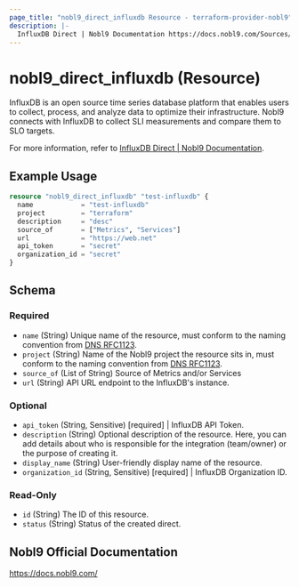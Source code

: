 ```yaml
---
page_title: "nobl9_direct_influxdb Resource - terraform-provider-nobl9"
description: |-
  InfluxDB Direct | Nobl9 Documentation https://docs.nobl9.com/Sources/influxdb#influxdb-direct.
---
```


# nobl9_direct_influxdb (Resource)

InfluxDB is an open source time series database platform that enables users to collect, process, and analyze data to optimize their infrastructure. Nobl9 connects with InfluxDB to collect SLI measurements and compare them to SLO targets.

For more information, refer to [InfluxDB Direct | Nobl9 Documentation](https://docs.nobl9.com/Sources/influxdb#influxdb-direct).

## Example Usage

```terraform
resource "nobl9_direct_influxdb" "test-influxdb" {
  name            = "test-influxdb"
  project         = "terraform"
  description     = "desc"
  source_of       = ["Metrics", "Services"]
  url             = "https://web.net"
  api_token       = "secret"
  organization_id = "secret"
}
```

<!-- schema generated by tfplugindocs -->
## Schema

### Required

- `name` (String) Unique name of the resource, must conform to the naming convention from [DNS RFC1123](https://kubernetes.io/docs/concepts/overview/working-with-objects/names/#names).
- `project` (String) Name of the Nobl9 project the resource sits in, must conform to the naming convention from [DNS RFC1123](https://kubernetes.io/docs/concepts/overview/working-with-objects/names/#names).
- `source_of` (List of String) Source of Metrics and/or Services
- `url` (String) API URL endpoint to the InfluxDB's instance.

### Optional

- `api_token` (String, Sensitive) [required] | InfluxDB API Token.
- `description` (String) Optional description of the resource. Here, you can add details about who is responsible for the integration (team/owner) or the purpose of creating it.
- `display_name` (String) User-friendly display name of the resource.
- `organization_id` (String, Sensitive) [required] | InfluxDB Organization ID.

### Read-Only

- `id` (String) The ID of this resource.
- `status` (String) Status of the created direct.

## Nobl9 Official Documentation

https://docs.nobl9.com/
